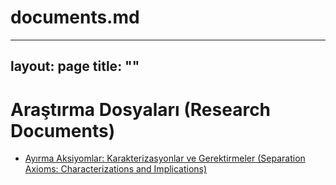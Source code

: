 # documents.md
---
layout: page
title: ""
---

<style>
  .back-arrow {
    position: fixed;
    left: 20px;
    top: 20px;
    font-size: 24px;
    color: #000;
    z-index: 1000;
  }
</style>

<a href="https://tburakarslan.github.io/" class="back-arrow">
  <i class="fas fa-arrow-left"></i>
</a>

# Araştırma Dosyaları (Research Documents)

- [Ayırma Aksiyomlar: Karakterizasyonlar ve Gerektirmeler (Separation Axioms: Characterizations and Implications)](pdffiles/Test.pdf)
